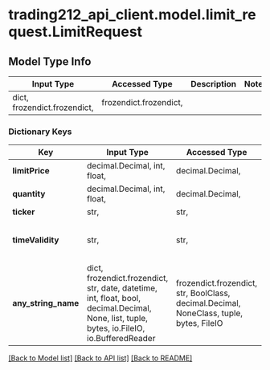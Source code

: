 # trading212_api_client.model.limit_request.LimitRequest

## Model Type Info
Input Type | Accessed Type | Description | Notes
------------ | ------------- | ------------- | -------------
dict, frozendict.frozendict,  | frozendict.frozendict,  |  | 

### Dictionary Keys
Key | Input Type | Accessed Type | Description | Notes
------------ | ------------- | ------------- | ------------- | -------------
**limitPrice** | decimal.Decimal, int, float,  | decimal.Decimal,  |  | [optional] 
**quantity** | decimal.Decimal, int, float,  | decimal.Decimal,  |  | [optional] 
**ticker** | str,  | str,  |  | [optional] 
**timeValidity** | str,  | str,  | Expiration | [optional] must be one of ["DAY", "GOOD_TILL_CANCEL", ] 
**any_string_name** | dict, frozendict.frozendict, str, date, datetime, int, float, bool, decimal.Decimal, None, list, tuple, bytes, io.FileIO, io.BufferedReader | frozendict.frozendict, str, BoolClass, decimal.Decimal, NoneClass, tuple, bytes, FileIO | any string name can be used but the value must be the correct type | [optional]

[[Back to Model list]](../../README.md#documentation-for-models) [[Back to API list]](../../README.md#documentation-for-api-endpoints) [[Back to README]](../../README.md)

